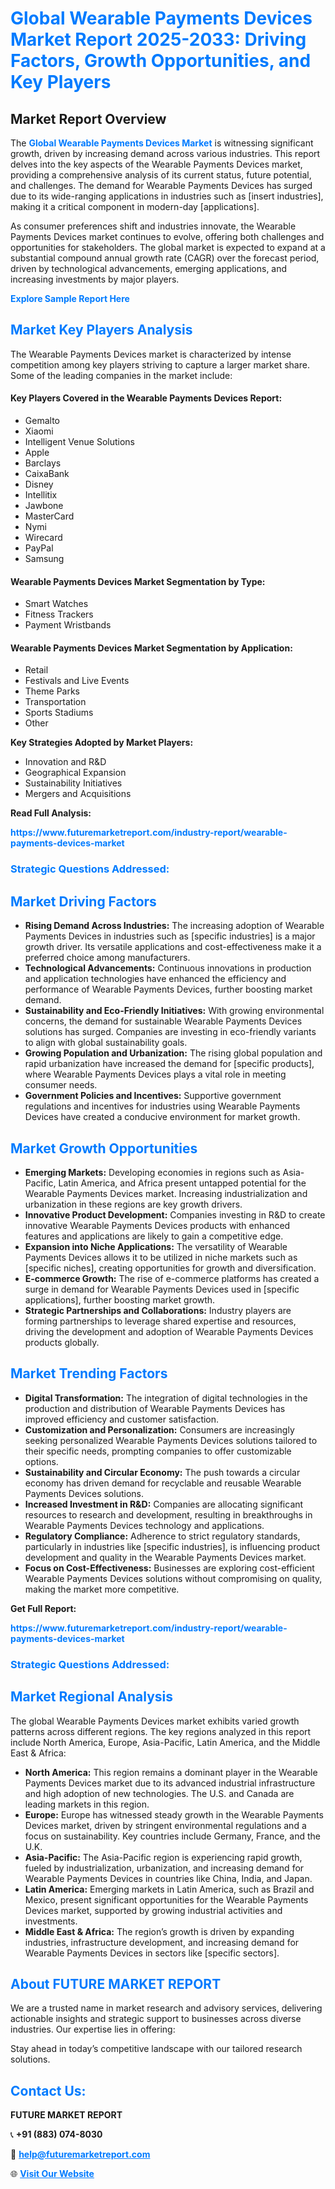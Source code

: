 <h1 style="color: #007BFF;">Global Wearable Payments Devices Market Report 2025-2033: Driving Factors, Growth Opportunities, and Key Players</h1>

<section id="overview">
<h2>Market Report Overview</h2>
<p>The <a href="https://www.futuremarketreport.com/industry-report/wearable-payments-devices-market" style="color: #007BFF; text-decoration: none;"><strong>Global Wearable Payments Devices Market</strong></a> is witnessing significant growth, driven by increasing demand across various industries. This report delves into the key aspects of the Wearable Payments Devices market, providing a comprehensive analysis of its current status, future potential, and challenges. The demand for Wearable Payments Devices has surged due to its wide-ranging applications in industries such as [insert industries], making it a critical component in modern-day [applications].</p>
<p>As consumer preferences shift and industries innovate, the Wearable Payments Devices market continues to evolve, offering both challenges and opportunities for stakeholders. The global market is expected to expand at a substantial compound annual growth rate (CAGR) over the forecast period, driven by technological advancements, emerging applications, and increasing investments by major players.</p>
</section>

<section id="overview">
<p><a href="https://www.futuremarketreport.com/request-sample/reportId=91552" style="color: #007BFF; text-decoration: none;"><strong>Explore Sample Report Here</strong></a></p>
</section>

<section id="key-players">
<h2 style="color: #007BFF;">Market Key Players Analysis</h2>
<p>The Wearable Payments Devices market is characterized by intense competition among key players striving to capture a larger market share. Some of the leading companies in the market include:</p>
<h4>Key Players Covered in the Wearable Payments Devices Report:</h4>
<ul><li>Gemalto</li><li>Xiaomi</li><li>Intelligent Venue Solutions</li><li>Apple</li><li>Barclays</li><li>CaixaBank</li><li>Disney</li><li>Intellitix</li><li>Jawbone</li><li>MasterCard</li><li>Nymi</li><li>Wirecard</li><li>PayPal</li><li>Samsung</li></ul>
<h4>Wearable Payments Devices Market Segmentation by Type:</h4>
<ul><li>Smart Watches</li><li>Fitness Trackers</li><li>Payment Wristbands</li></ul>

<h4>Wearable Payments Devices Market Segmentation by Application:</h4>
<ul><li>Retail</li><li>Festivals and Live Events</li><li>Theme Parks</li><li>Transportation</li><li>Sports Stadiums</li><li>Other</li></ul>
<p><strong>Key Strategies Adopted by Market Players:</strong></p>
<ul>
<li>Innovation and R&D</li>
<li>Geographical Expansion</li>
<li>Sustainability Initiatives</li>
<li>Mergers and Acquisitions</li>
</ul>
</section>

<section>
<p><strong>Read Full Analysis: </strong></p><a href="https://www.futuremarketreport.com/industry-report/wearable-payments-devices-market" style="color: #007BFF; text-decoration: none;"><strong>https://www.futuremarketreport.com/industry-report/wearable-payments-devices-market</strong></a>
<h3 style="color: #007BFF;">Strategic Questions Addressed:</h3>
</section>

<section id="driving-factors">
<h2 style="color: #007BFF;">Market Driving Factors</h2>
<ul>
<li><strong>Rising Demand Across Industries:</strong> The increasing adoption of Wearable Payments Devices in industries such as [specific industries] is a major growth driver. Its versatile applications and cost-effectiveness make it a preferred choice among manufacturers.</li>
<li><strong>Technological Advancements:</strong> Continuous innovations in production and application technologies have enhanced the efficiency and performance of Wearable Payments Devices, further boosting market demand.</li>
<li><strong>Sustainability and Eco-Friendly Initiatives:</strong> With growing environmental concerns, the demand for sustainable Wearable Payments Devices solutions has surged. Companies are investing in eco-friendly variants to align with global sustainability goals.</li>
<li><strong>Growing Population and Urbanization:</strong> The rising global population and rapid urbanization have increased the demand for [specific products], where Wearable Payments Devices plays a vital role in meeting consumer needs.</li>
<li><strong>Government Policies and Incentives:</strong> Supportive government regulations and incentives for industries using Wearable Payments Devices have created a conducive environment for market growth.</li>
</ul>
</section>

<section id="growth-opportunities">
<h2 style="color: #007BFF;">Market Growth Opportunities</h2>
<ul>
<li><strong>Emerging Markets:</strong> Developing economies in regions such as Asia-Pacific, Latin America, and Africa present untapped potential for the Wearable Payments Devices market. Increasing industrialization and urbanization in these regions are key growth drivers.</li>
<li><strong>Innovative Product Development:</strong> Companies investing in R&D to create innovative Wearable Payments Devices products with enhanced features and applications are likely to gain a competitive edge.</li>
<li><strong>Expansion into Niche Applications:</strong> The versatility of Wearable Payments Devices allows it to be utilized in niche markets such as [specific niches], creating opportunities for growth and diversification.</li>
<li><strong>E-commerce Growth:</strong> The rise of e-commerce platforms has created a surge in demand for Wearable Payments Devices used in [specific applications], further boosting market growth.</li>
<li><strong>Strategic Partnerships and Collaborations:</strong> Industry players are forming partnerships to leverage shared expertise and resources, driving the development and adoption of Wearable Payments Devices products globally.</li>
</ul>
</section>

<section id="trending-factors">
<h2 style="color: #007BFF;">Market Trending Factors</h2>
<ul>
<li><strong>Digital Transformation:</strong> The integration of digital technologies in the production and distribution of Wearable Payments Devices has improved efficiency and customer satisfaction.</li>
<li><strong>Customization and Personalization:</strong> Consumers are increasingly seeking personalized Wearable Payments Devices solutions tailored to their specific needs, prompting companies to offer customizable options.</li>
<li><strong>Sustainability and Circular Economy:</strong> The push towards a circular economy has driven demand for recyclable and reusable Wearable Payments Devices solutions.</li>
<li><strong>Increased Investment in R&D:</strong> Companies are allocating significant resources to research and development, resulting in breakthroughs in Wearable Payments Devices technology and applications.</li>
<li><strong>Regulatory Compliance:</strong> Adherence to strict regulatory standards, particularly in industries like [specific industries], is influencing product development and quality in the Wearable Payments Devices market.</li>
<li><strong>Focus on Cost-Effectiveness:</strong> Businesses are exploring cost-efficient Wearable Payments Devices solutions without compromising on quality, making the market more competitive.</li>
</ul>
</section>

<section>
<p><strong>Get Full Report: </strong></p><a href="https://www.futuremarketreport.com/industry-report/wearable-payments-devices-market" style="color: #007BFF; text-decoration: none;"><strong>https://www.futuremarketreport.com/industry-report/wearable-payments-devices-market</strong></a>
<h3 style="color: #007BFF;">Strategic Questions Addressed:</h3>
</section>


<section id="regional-analysis">
<h2 style="color: #007BFF;">Market Regional Analysis</h2>
<p>The global Wearable Payments Devices market exhibits varied growth patterns across different regions. The key regions analyzed in this report include North America, Europe, Asia-Pacific, Latin America, and the Middle East & Africa:</p>
<ul>
<li><strong>North America:</strong> This region remains a dominant player in the Wearable Payments Devices market due to its advanced industrial infrastructure and high adoption of new technologies. The U.S. and Canada are leading markets in this region.</li>
<li><strong>Europe:</strong> Europe has witnessed steady growth in the Wearable Payments Devices market, driven by stringent environmental regulations and a focus on sustainability. Key countries include Germany, France, and the U.K.</li>
<li><strong>Asia-Pacific:</strong> The Asia-Pacific region is experiencing rapid growth, fueled by industrialization, urbanization, and increasing demand for Wearable Payments Devices in countries like China, India, and Japan.</li>
<li><strong>Latin America:</strong> Emerging markets in Latin America, such as Brazil and Mexico, present significant opportunities for the Wearable Payments Devices market, supported by growing industrial activities and investments.</li>
<li><strong>Middle East & Africa:</strong> The region’s growth is driven by expanding industries, infrastructure development, and increasing demand for Wearable Payments Devices in sectors like [specific sectors].</li>
</ul>
</section>

<footer>
<h2 style="color: #007BFF;">About FUTURE MARKET REPORT</h2>
<p>We are a trusted name in market research and advisory services, delivering actionable insights and strategic support to businesses across diverse industries. Our expertise lies in offering:</p>

<p>Stay ahead in today’s competitive landscape with our tailored research solutions.</p>

<h2 style="color: #007BFF;">Contact Us:</h2>
<p><strong>FUTURE MARKET REPORT</strong></p>
<p>📞 <strong>+91 (883) 074-8030</strong></p>
<p>📧 <strong><a href="mailto:help@futuremarketreport.com" style="color: #007BFF;">help@futuremarketreport.com</a></strong></p>
<p>🌐 <strong><a href="https://www.futuremarketreport.com/" style="color: #007BFF;">Visit Our Website</a></strong></p>
</footer>